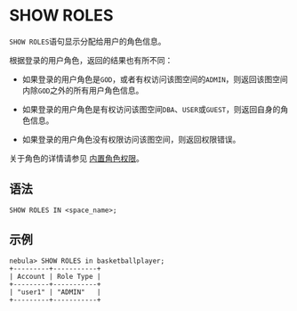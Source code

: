 # SHOW ROLES

`SHOW ROLES`语句显示分配给用户的角色信息。

根据登录的用户角色，返回的结果也有所不同：

- 如果登录的用户角色是`GOD`，或者有权访问该图空间的`ADMIN`，则返回该图空间内除`GOD`之外的所有用户角色信息。

- 如果登录的用户角色是有权访问该图空间`DBA`、`USER`或`GUEST`，则返回自身的角色信息。

- 如果登录的用户角色没有权限访问该图空间，则返回权限错误。

关于角色的详情请参见 [内置角色权限](../../../7.data-security/1.authentication/3.role-list.md)。

## 语法

```ngql
SHOW ROLES IN <space_name>;
```

## 示例

```ngql
nebula> SHOW ROLES in basketballplayer;
+---------+-----------+
| Account | Role Type |
+---------+-----------+
| "user1" | "ADMIN"   |
+---------+-----------+
```